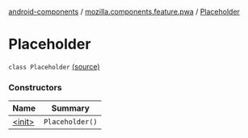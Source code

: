 [android-components](../../index.md) / [mozilla.components.feature.pwa](../index.md) / [Placeholder](./index.md)

# Placeholder

`class Placeholder` [(source)](https://github.com/mozilla-mobile/android-components/blob/master/components/feature/pwa/src/main/java/mozilla/components/feature/pwa/Placeholder.kt#L7)

### Constructors

| Name | Summary |
|---|---|
| [&lt;init&gt;](-init-.md) | `Placeholder()` |
